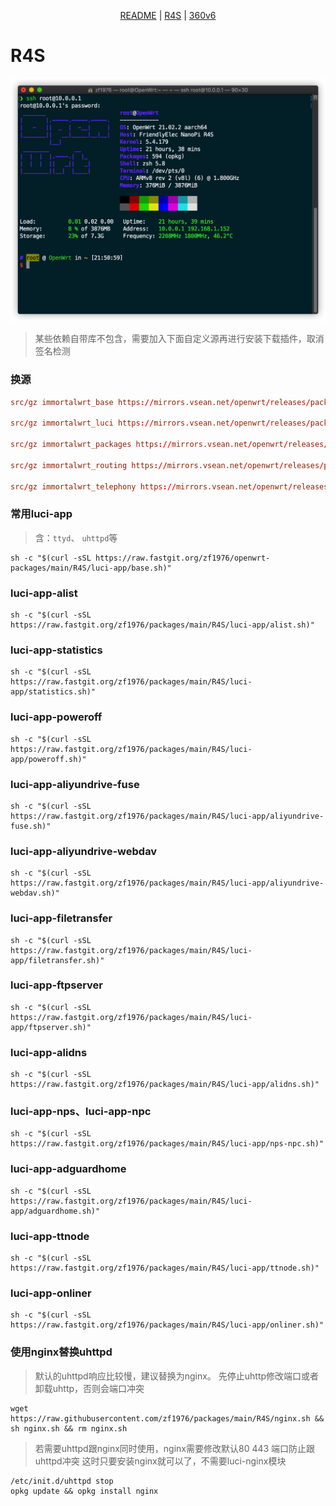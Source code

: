 <p align="center">
  <a href="https://github.com/zf1976/packages/blob/main/README.md">README</a> | <a href="https://github.com/zf1976/packages/blob/main/README-R4S.md">R4S</a> | <a href="https://github.com/zf1976/packages/blob/main/README-360v6.md">360v6</a>
</p>

# R4S

<img src="./R4S/img/r4s.png"/>

> 某些依赖自带库不包含，需要加入下面自定义源再进行安装下载插件，取消签名检测
### 换源
```conf
src/gz immortalwrt_base https://mirrors.vsean.net/openwrt/releases/packages-21.02/aarch64_generic/base

src/gz immortalwrt_luci https://mirrors.vsean.net/openwrt/releases/packages-21.02/aarch64_generic/luci/

src/gz immortalwrt_packages https://mirrors.vsean.net/openwrt/releases/packages-21.02/aarch64_generic/packages

src/gz immortalwrt_routing https://mirrors.vsean.net/openwrt/releases/packages-21.02/aarch64_generic/routing

src/gz immortalwrt_telephony https://mirrors.vsean.net/openwrt/releases/packages-21.02/aarch64_generic/telephony
```

### 常用luci-app
> 含：`ttyd`、 `uhttpd`等
```shell
sh -c "$(curl -sSL https://raw.fastgit.org/zf1976/openwrt-packages/main/R4S/luci-app/base.sh)"
```

### luci-app-alist
```shell
sh -c "$(curl -sSL https://raw.fastgit.org/zf1976/packages/main/R4S/luci-app/alist.sh)"
```

### luci-app-statistics
```shell
sh -c "$(curl -sSL https://raw.fastgit.org/zf1976/packages/main/R4S/luci-app/statistics.sh)"
```

### luci-app-poweroff
```shell
sh -c "$(curl -sSL https://raw.fastgit.org/zf1976/packages/main/R4S/luci-app/poweroff.sh)"
```

### luci-app-aliyundrive-fuse
```shell
sh -c "$(curl -sSL https://raw.fastgit.org/zf1976/packages/main/R4S/luci-app/aliyundrive-fuse.sh)"
```

### luci-app-aliyundrive-webdav
```shell
sh -c "$(curl -sSL https://raw.fastgit.org/zf1976/packages/main/R4S/luci-app/aliyundrive-webdav.sh)"
```

### luci-app-filetransfer
```shell
sh -c "$(curl -sSL https://raw.fastgit.org/zf1976/packages/main/R4S/luci-app/filetransfer.sh)"
```

### luci-app-ftpserver
```shell
sh -c "$(curl -sSL https://raw.fastgit.org/zf1976/packages/main/R4S/luci-app/ftpserver.sh)"
```

### luci-app-alidns

```shell
sh -c "$(curl -sSL https://raw.fastgit.org/zf1976/packages/main/R4S/luci-app/alidns.sh)"
```

### luci-app-nps、luci-app-npc
```shell
sh -c "$(curl -sSL https://raw.fastgit.org/zf1976/packages/main/R4S/luci-app/nps-npc.sh)"
```

### luci-app-adguardhome
```shell
sh -c "$(curl -sSL https://raw.fastgit.org/zf1976/packages/main/R4S/luci-app/adguardhome.sh)"
```

### luci-app-ttnode
```shell
sh -c "$(curl -sSL https://raw.fastgit.org/zf1976/packages/main/R4S/luci-app/ttnode.sh)"
```

### luci-app-onliner
```shell
sh -c "$(curl -sSL https://raw.fastgit.org/zf1976/packages/main/R4S/luci-app/onliner.sh)"
```

### 使用nginx替换uhttpd
> 默认的uhttpd响应比较慢，建议替换为nginx。
> 先停止uhttp修改端口或者卸载uhttp，否则会端口冲突
```shell
wget https://raw.githubusercontent.com/zf1976/packages/main/R4S/nginx.sh && sh nginx.sh && rm nginx.sh
```
> 若需要uhttpd跟nginx同时使用，nginx需要修改默认80 443 端口防止跟uhttpd冲突
> 这时只要安装nginx就可以了，不需要luci-nginx模块
```shell
/etc/init.d/uhttpd stop
opkg update && opkg install nginx
``` 
